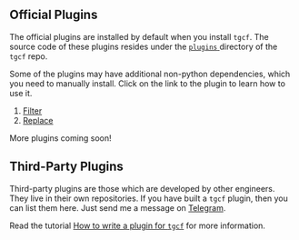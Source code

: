 ## Official Plugins

The official plugins are installed by default when you install `tgcf`. The source code of these plugins resides under the [`plugins` ](https://github.com/aahnik/tgcf/tree/main/plugins) directory of the `tgcf` repo.

Some of the plugins may have additional non-python dependencies, which you need to manually install. Click on the link to the plugin to learn how to use it.

1. [Filter](https://github.com/aahnik/tgcf/wiki/How-to-use-filters-%3F)
2. [Replace](https://github.com/aahnik/tgcf/wiki/Text-Replacement-feature-explained)

More plugins coming soon!

## Third-Party Plugins

Third-party plugins are those which are developed by other engineers. They live in their own repositories. If you have built a `tgcf` plugin, then you can list them here. Just send me a message on [Telegram](https://telegram.me/aahnikdaw).

Read the tutorial [How to write a plugin for `tgcf`](https://github.com/aahnik/tgcf/wiki/How-to-write-a-plugin-for-tgcf-%3F) for more information.

